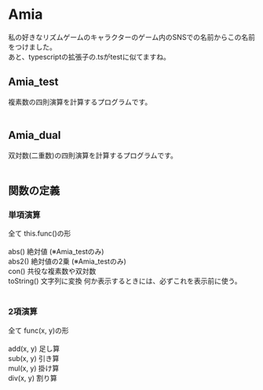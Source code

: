 # Amia
私の好きなリズムゲームのキャラクターのゲーム内のSNSでの名前からこの名前をつけました。<br>
あと、typescriptの拡張子の.tsがtestに似てますね。
&nbsp;<br>
## Amia_test
複素数の四則演算を計算するプログラムです。<br>
&nbsp;<br>
## Amia_dual
双対数(二重数)の四則演算を計算するプログラムです。<br>
&nbsp;<br>
## 関数の定義
### 単項演算
全て this.func()の形<br>
&nbsp;<br>
abs() 絶対値 (※Amia_testのみ)<br>
abs2() 絶対値の2乗 (※Amia_testのみ)<br>
con() 共役な複素数や双対数<br>
toString() 文字列に変換 何か表示するときには、必ずこれを表示前に使う。<br>
&nbsp;<br>
### 2項演算<br>
全て func(x, y)の形<br>
&nbsp;<br>
add(x, y) 足し算<br>
sub(x, y) 引き算<br>
mul(x, y) 掛け算<br>
div(x, y) 割り算<br>
